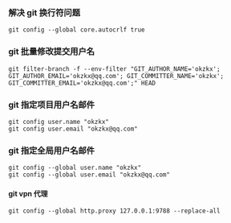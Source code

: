 ### 解决 git 换行符问题

`git config --global core.autocrlf true` 

### git 批量修改提交用户名

```
git filter-branch -f --env-filter "GIT_AUTHOR_NAME='okzkx'; GIT_AUTHOR_EMAIL='okzkx@qq.com'; GIT_COMMITTER_NAME='okzkx'; GIT_COMMITTER_EMAIL='okzkx@qq.com';" HEAD
```

### git 指定项目用户名邮件

```
git config user.name "okzkx"
git config user.email "okzkx@qq.com"
```

### git 指定全局用户名邮件

```
git config --global user.name "okzkx"
git config --global user.email "okzkx@qq.com"
```

#### git vpn 代理

`git config --global http.proxy 127.0.0.1:9788 --replace-all`